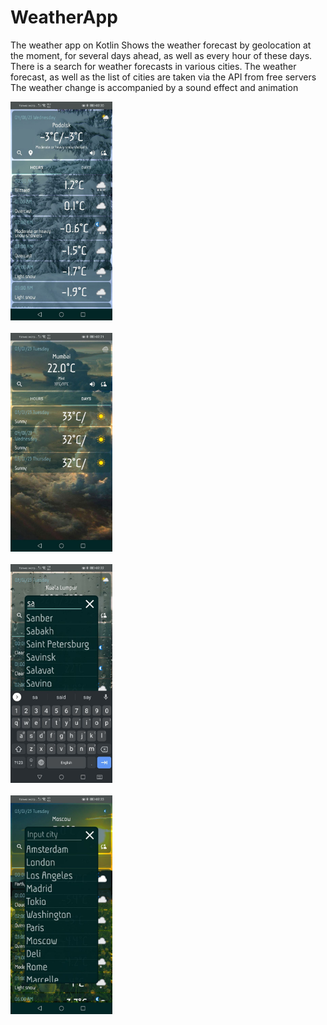 # WeatherApp
The weather app on Kotlin
Shows the weather forecast by geolocation at the moment, for several days ahead, as well as every hour of these days.
There is a search for weather forecasts in various cities.
The weather forecast, as well as the list of cities are taken via the API from free servers
The weather change is accompanied by a sound effect and animation

<p align="left">
  <img src="1.jpg" height="350"/><br><br>
  <img src="2.jpg" height="350"/><br><br>
  <img src="3.jpg" height="350"/><br><br>
  <img src="4.jpg" height="350"/><br><br>
</p>

